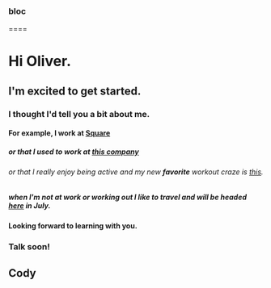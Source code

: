 ### bloc
====
# Hi Oliver.
## I'm excited to get started.
### I thought I'd tell you a bit about me.
#### For example, I work at [Square](www.squareup.com)
##### or that I used to work at [this company](www.opentable.com)
###### or that I really enjoy being active and my new **favorite** workout craze is [this](www.soul-cycle.com).
##### when I'm not at _work_ or _working out_ I like to travel and will be headed [here](https://www.google.com/search?q=spain&oq=spain&aqs=chrome..69i64j0l5.3280j0j7&sourceid=chrome&espv=210&es_sm=91&ie=UTF-8) in July.
#### Looking forward to learning with you.
### Talk soon!
## Cody
